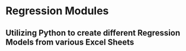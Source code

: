 # Regression Modules

## Utilizing Python to create different Regression Models from various Excel Sheets

